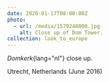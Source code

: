 ```yaml
---
date: 2020-01-17T08:00:00Z
photo:
  - url: /media/1579248000.jpg
    alt: Close up of Dom Tower.
collection: look_to_europe
---
```

*Domkerk*{lang="nl"} close up.

Utrecht, Netherlands (June 2016)
